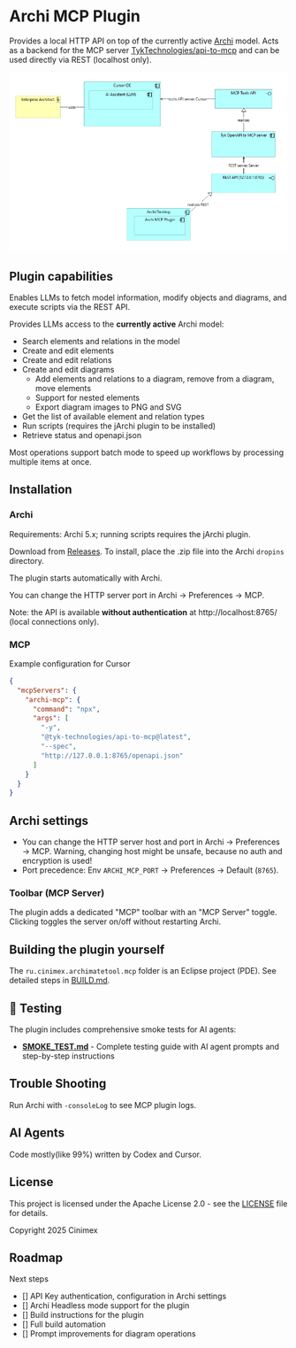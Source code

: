 # Archi MCP Plugin

Provides a local HTTP API on top of the currently active [Archi](https://archimatetool.com/) model. Acts as a backend for the MCP server [TykTechnologies/api-to-mcp](https://github.com/TykTechnologies/api-to-mcp) and can be used directly via REST (localhost only).

![image](docs/image.png)


## Plugin capabilities
Enables LLMs to fetch model information, modify objects and diagrams, and execute scripts via the REST API.


Provides LLMs access to the **currently active** Archi model:
- Search elements and relations in the model
- Create and edit elements
- Create and edit relations
- Create and edit diagrams
  - Add elements and relations to a diagram, remove from a diagram, move elements
  - Support for nested elements
  - Export diagram images to PNG and SVG
- Get the list of available element and relation types
- Run scripts (requires the jArchi plugin to be installed)
- Retrieve status and openapi.json

Most operations support batch mode to speed up workflows by processing multiple items at once.


## Installation

### Archi
Requirements: Archi 5.x; running scripts requires the jArchi plugin.

Download from [Releases](https://github.com/Diozavr/archi-mcp-plugin/releases).
To install, place the .zip file into the Archi `dropins` directory.

The plugin starts automatically with Archi.

You can change the HTTP server port in Archi → Preferences → MCP.

Note: the API is available **without authentication** at http://localhost:8765/ (local connections only).

### MCP
Example configuration for Cursor

```json
{
  "mcpServers": {
    "archi-mcp": {
      "command": "npx",
      "args": [
        "-y",
        "@tyk-technologies/api-to-mcp@latest",
        "--spec",
        "http://127.0.0.1:8765/openapi.json"
      ]
    }
  }
}
```


## Archi settings
- You can change the HTTP server host and port in Archi → Preferences → MCP. Warning, changing host might be unsafe, because no auth and encryption is used!
- Port precedence: Env `ARCHI_MCP_PORT` → Preferences → Default (`8765`).

### Toolbar (MCP Server)
The plugin adds a dedicated "MCP" toolbar with an "MCP Server" toggle. Clicking toggles the server on/off without restarting Archi. 

## Building the plugin yourself

The `ru.cinimex.archimatetool.mcp` folder is an Eclipse project (PDE). See detailed steps in [BUILD.md](BUILD.md).


## 🧪 Testing

The plugin includes comprehensive smoke tests for AI agents:

- **[SMOKE_TEST.md](SMOKE_TEST.md)** - Complete testing guide with AI agent prompts and step-by-step instructions

## Trouble Shooting
Run Archi with `-consoleLog` to see MCP plugin logs.

## AI Agents
Code mostly(like 99%) written by Codex and Cursor.

## License

This project is licensed under the Apache License 2.0 - see the [LICENSE](LICENSE) file for details.

Copyright 2025 Cinimex

## Roadmap

Next steps

* [] API Key authentication, configuration in Archi settings
* [] Archi Headless mode support for the plugin
* [] Build instructions for the plugin
* [] Full build automation
* [] Prompt improvements for diagram operations